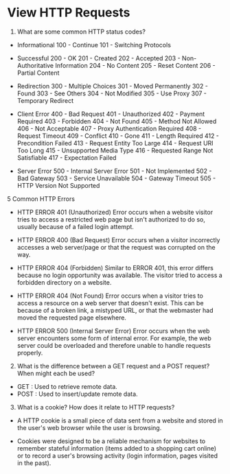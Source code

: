 # View HTTP Requests

1. What are some common HTTP status codes?

- Informational
	100 - Continue
	101 - Switching Protocols

- Successful
	200 - OK
	201 - Created
	202 - Accepted 
	203 - Non-Authoritative Information
	204 - No Content
	205 - Reset Content
	206 - Partial Content

- Redirection
	300 - Multiple Choices
	301 - Moved Permanently
	302 - Found
	303 - See Others
	304 - Not Modified
	305 - Use Proxy
	307 - Temporary Redirect

- Client Error
	400 - Bad Request
	401 - Unauthorized
	402 - Payment Required
	403 - Forbidden
	404 - Not Found
	405 - Method Not Allowed
	406 - Not Acceptable
	407 - Proxy Authentication Required
	408 - Request Timeout
	409 - Conflict
	410 - Gone
	411 - Length Required
	412 - Precondition Failed
	413 - Request Entity Too Large
	414 - Request URI Too Long
	415 - Unsupported Media Type
	416 - Requested Range Not Satisfiable
	417 - Expectation Failed

- Server Error
	500 - Internal Server Error
	501 - Not Implemented
	502 - Bad Gateway
	503 - Service Unavailable
	504 - Gateway Timeout
	505 - HTTP Version Not Supported


5 Common HTTP Errors

- HTTP ERROR 401 (Unauthorized)
	Error occurs when a website visitor tries to access a restricted web page but isn't authorized to do so, usually because of a failed login attempt.

- HTTP ERROR 400 (Bad Request)
	Error occurs when a visitor incorrectly accesses a web server/page or that the request was corrupted on the way. 

- HTTP ERROR 404 (Forbidden)
	Similar to ERROR 401, this error differs because no login opportunity was available. The visitor tried to access a forbidden directory on a website.

- HTTP ERROR 404 (Not Found)
	Error occurs when a visitor tries to access a resource on a web server that doesn't exist. This can be because of a broken link, a mistyped URL, or that the webmaster had moved the requested page elsewhere.

- HTTP ERROR 500 (Internal Server Error)
	Error occurs when the web server encounters some form of internal error. For example, the web server could be overloaded and therefore unable to handle requests properly.


2. What is the difference between a GET request and a POST request? When might each be used?

- GET : Used to retrieve remote data.
- POST : Used to insert/update remote data.

3. What is a cookie? How does it relate to HTTP requests?

- A HTTP cookie is a small piece of data sent from a website and stored in the user's web browser while the user is browsing. 

- Cookies were designed to be a reliable mechanism for websites to remember stateful information (items added to a shopping cart online) or to record a user's browsing activity (login information, pages visited in the past). 

